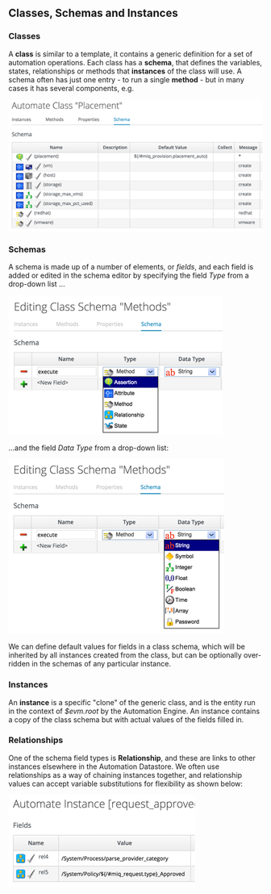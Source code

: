 ## Classes, Schemas and Instances

### Classes
A **class** is similar to a template, it contains a generic definition for a set of automation operations. Each class has a **schema**, that defines the variables, states, relationships or methods that **instances** of the class will use. A schema often has just one entry - to run a single **method** - but in many cases it has several components, e.g.

![Screenshot](images/schema1.png)

### Schemas
A schema is made up of a number of elements, or _fields_, and each field is added or edited in the schema editor by specifying the field _Type_ from a drop-down list ...

![Screenshot](images/schema2.png)

...and the field _Data Type_ from a drop-down list:

![Screenshot](images/schema3.png)

We can define default values for fields in a class schema, which will be inherited by all instances created from the class, but can be optionally over-ridden in the schemas of any particular instance.

### Instances

An **instance** is a specific "clone" of the generic class, and is the entity run in the context of _$evm.root_ by the Automation Engine. An instance contains a copy of the class schema but with actual values of the fields filled in.

### Relationships

One of the schema field types is **Relationship**, and these are links to other instances elsewhere in the Automation Datastore. We often use relationships as a way of chaining instances together, and relationship values can accept variable substitutions for flexibility as shown below:

![Screenshot 1](images/relationships.png)
